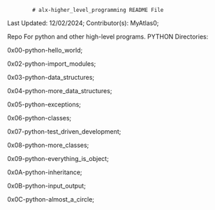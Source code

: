 			# alx-higher_level_programming README File


Last Updated: 12/02/2024;
Contributor(s): MyAtlas0;



Repo For python and other high-level programs.
PYTHON Directories:

0x00-python-hello_world;

0x02-python-import_modules;

0x03-python-data_structures;

0x04-python-more_data_structures;

0x05-python-exceptions;

0x06-python-classes;

0x07-python-test_driven_development;

0x08-python-more_classes;

0x09-python-everything_is_object;

0x0A-python-inheritance;

0x0B-python-input_output;

0x0C-python-almost_a_circle;
